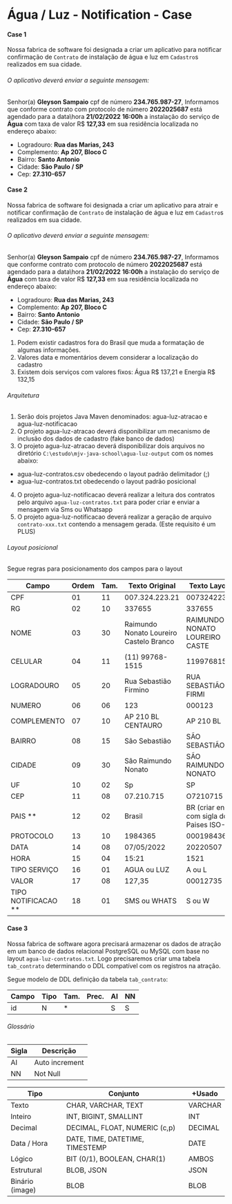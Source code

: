 # Água / Luz - Notification - Case

#### Case 1
Nossa fabrica de software foi designada a criar um aplicativo para notificar confirmação de `Contrato` de instalação de água e luz em `Cadastro`s realizados em sua cidade.

###### O aplicativo deverá enviar a seguinte mensagem:

Senhor(a) **Gleyson Sampaio** cpf de número **234.765.987-27**,
Informamos que conforme contrato com protocolo de número **2022025687** está agendado para a data\hora **21/02/2022** **16:00h** a instalação do serviço de **Água** com taxa de valor R$ **127,33** em sua residência localizada no endereço abaixo:

- Logradouro: **Rua das Marias, 243**
- Complemento: **Ap 207, Bloco C**
- Bairro: **Santo Antonio**
- Cidade: **São Paulo / SP**
- Cep: **27.310-657**

#### Case 2

Nossa fabrica de software foi designada a criar um aplicativo para atrair e notificar confirmação de `Contrato` de instalação de água e luz em `Cadastro`s realizados em sua cidade.

###### O aplicativo deverá enviar a seguinte mensagem:

Senhor(a) **Gleyson Sampaio** cpf de número **234.765.987-27**,
Informamos que conforme contrato com protocolo de número **2022025687** está agendado para a data\hora **21/02/2022** **16:00h** a instalação do serviço de **Água** com taxa de valor R$ **127,33** em sua residência localizada no endereço abaixo:

- Logradouro: **Rua das Marias, 243**
- Complemento: **Ap 207, Bloco C**
- Bairro: **Santo Antonio**
- Cidade: **São Paulo / SP**
- Cep: **27.310-657**

1. Podem existir cadastros fora do Brasil que muda a formatação de algumas informações.
2. Valores data e momentários devem considerar a localização do cadastro
3. Existem dois serviços com valores fixos: Água R$ 137,21 e Energia R$ 132,15

###### Arquitetura

1. Serão dois projetos Java Maven denominados: agua-luz-atracao e agua-luz-notificacao
2. O projeto agua-luz-atracao deverá disponibilizar um mecanismo de inclusão dos dados de cadastro (fake banco de dados)
3. O projeto agua-luz-atracao deverá disponibilizar dois arquivos no diretório `C:\estudo\mjv-java-school\agua-luz-output` com os nomes abaixo:
- agua-luz-contratos.csv obedecendo o layout padrão delimitador (;)
- agua-luz-contratos.txt obedecendo o layout padrão posicional
4. O projeto agua-luz-notificacao deverá realizar a leitura dos contratos pelo arquivo `agua-luz-contratos.txt` para poder criar e enviar a mensagem via Sms ou Whatsapp
5. O projeto agua-luz-notificacao deverá realizar a geração de arquivo `contrato-xxx.txt` contendo a mensagem gerada. (Este requisito é um PLUS)

###### Layout posicional

Segue regras para posicionamento dos campos para o layout

| Campo  | Ordem |Tam.|Texto Original|Texto Layout   | Ini | Fim |
| ------ | ----- |--- | ------------ | ------------- | --- | --- |
| CPF | 01 |11 | 007.324.223.21 | 00732422321 | 0 | 11
| RG | 02 |10 | 337655 | 337655 | 11 | 21
| NOME | 03 |30 | Raimundo Nonato Loureiro Castelo Branco | RAIMUNDO NONATO LOUREIRO CASTE | 21 | 51
| CELULAR | 04 |11 | (11) 99768-1515 | 11997681515 | 51 | 62
| LOGRADOURO | 05 |20 | Rua Sebastião Firmino| RUA SEBASTIÃO FIRMI | 62 | 82
| NUMERO | 06 |06 | 123| 000123 | 82 | 88
| COMPLEMENTO | 07 |10 | AP 210 BL CENTAURO| AP 210 BL | 88 | 98
| BAIRRO | 08 |15 | São Sebastião| SÃO SEBASTIÃO | 98 | 113
| CIDADE | 09 |30 | São Raimundo Nonato| SÃO RAIMUNDO NONATO           | 113 | 143
| UF | 10 |02 | Sp| SP| 143 | 145
| CEP | 11 |08 | 07.210.715 | O7210715 | 145 | 153
| PAIS ** | 12 |02 | Brasil | BR (criar enum com sigla dos Paises ISO-2) |  153 | 155
| PROTOCOLO | 13 |10 | 1984365 | 0001984365 | 155 | 165
| DATA | 14 |08 | 07/05/2022 | 20220507 | 165 | 173
| HORA | 15 |04 | 15:21 | 1521 | 173 | 177
| TIPO SERVIÇO | 16 |01 | AGUA ou LUZ | A ou L | 177 | 179
| VALOR | 17 |08 | 127,35 | 00012735 | 179 | 186
| TIPO NOTIFICACAO ** | 18 |01 | SMS ou WHATS | S ou W | 186 | 187

#### Case 3

Nossa fabrica de software agora precisará armazenar os dados de atração em um banco de dados relacional PostgreSQL ou MySQL com base no layout `agua-luz-contratos.txt`. Logo precisaremos criar uma tabela `tab_contrato` determinando o DDL compatível com os registros na atração.

Segue modelo de DDL definição da tabela `tab_contrato`:

| Campo  | Tipo  | Tam. | Prec.| AI | NN |
| ------ | ----- | ---- | ---- | -- | -- |
| id | N |* | | S |S


###### Glossário

| Sigla | Descrição |
| ----- | --------- | 
| AI    | Auto increment|
| NN    | Not Null|

| Tipo | Conjunto | +Usado  |
| ---- | -------- | ------- |  
| Texto         | CHAR, VARCHAR, TEXT| VARCHAR |
| Inteiro       | INT, BIGINT, SMALLINT| INT |
| Decimal       | DECIMAL, FLOAT, NUMERIC (c,p)| DECIMAL |
| Data / Hora   | DATE, TIME, DATETIME, TIMESTEMP| DATE |
| Lógico        | BIT (0/1), BOOLEAN, CHAR(1)| AMBOS |
| Estrutural    | BLOB, JSON| JSON |
| Binário (image) | BLOB | BLOB |